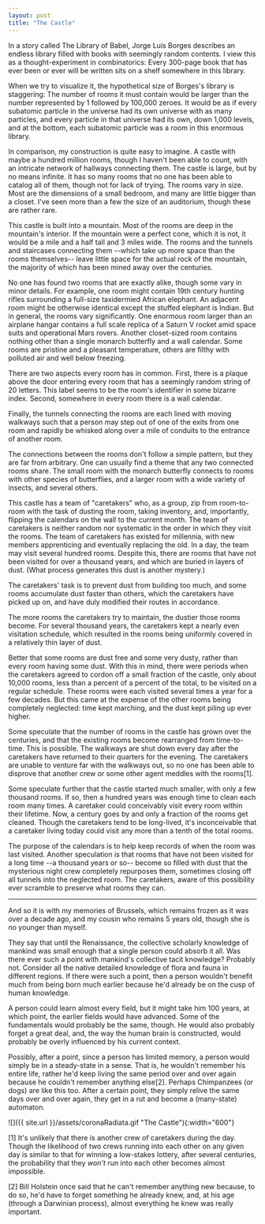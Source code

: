 ```yaml
---
layout: post
title: "The Castle"
---
```


In a story called The Library of Babel, Jorge Luis Borges describes an endless library filled
with books with seemingly random contents.  I view this as a thought-experiment in
combinatorics: Every 300-page book that has ever been or ever will be written sits on a shelf
somewhere in this library.

When we try to visualize it, the hypothetical size of Borges's library is staggering: The
number of rooms it must contain would be larger than the number represented by 1 followed by
100,000 zeroes.  It would be as if every subatomic particle in the universe had its own
universe with as many particles, and every particle in that universe had its own, down 1,000
levels, and at the bottom, each subatomic particle was a room in this enormous library.

In comparison, my construction is quite easy to imagine.  A castle with maybe a hundred million
rooms, though I haven't been able to count, with an intricate network of hallways connecting
them.  The castle is large, but by no means infinite.  It has so many rooms that no one has
been able to catalog all of them, though not for lack of trying.  The rooms vary in size.  Most
are the dimensions of a small bedroom, and many are little bigger than a closet.  I've seen
more than a few the size of an auditorium, though these are rather rare.

This castle is built into a mountain.  Most of the rooms are deep in the mountain's interior.
If the mountain were a perfect cone, which it is not, it would be a mile and a half tall and 3
miles wide.  The rooms and the tunnels and staircases connecting them --which take up more
space than the rooms themselves-- leave little space for the actual rock of the mountain, the
majority of which has been mined away over the centuries.

No one has found two rooms that are exactly alike, though some vary in minor details.  For
example, one room might contain 19th century hunting rifles surrounding a full-size taxidermied
African elephant.  An adjacent room might be otherwise identical except the stuffed elephant is
Indian.  But in general, the rooms vary significantly.  One enormous room larger than an
airplane hangar contains a full scale replica of a Saturn V rocket amid space suits and
operational Mars rovers.  Another closet-sized room contains nothing other than a single
monarch butterfly and a wall calendar.  Some rooms are pristine and a pleasant temperature,
others are filthy with polluted air and well below freezing.

There are two aspects every room has in common.  First, there is a plaque above the door
entering every room that has a seemingly random string of 20 letters.  This label seems to be
the room's identifier in some bizarre index.  Second, somewhere in every room there is a wall
calendar.

Finally, the tunnels connecting the rooms are each lined with moving walkways such that a
person may step out of one of the exits from one room and rapidly be whisked along over a mile
of conduits to the entrance of another room.

The connections between the rooms don't follow a simple pattern, but they are far from
arbitrary.  One can usually find a theme that any two connected rooms share.  The small room
with the monarch butterfly connects to rooms with other species of butterflies, and a larger
room with a wide variety of insects, and several others.

This castle has a team of "caretakers" who, as a group, zip from room-to-room with the task of
dusting the room, taking inventory, and, importantly, flipping the calendars on the wall to the
current month.  The team of caretakers is neither random nor systematic in the order in which
they visit the rooms.  The team of caretakers has existed for millennia, with new members
apprenticing and eventually replacing the old.  In a day, the team may visit several hundred
rooms.  Despite this, there are rooms that have not been visited for over a thousand years, and
which are buried in layers of dust.  (What process generates this dust is another mystery.)

The caretakers' task is to prevent dust from building too much, and some rooms accumulate dust
faster than others, which the caretakers have picked up on, and have duly modified their routes
in accordance.

The more rooms the caretakers try to maintain, the dustier those rooms become.  For several
thousand years, the caretakers kept a nearly even visitation schedule, which resulted in the
rooms being uniformly covered in a relatively thin layer of dust.

Better that some rooms are dust free and some very dusty, rather than every room having some
dust.  With this in mind, there were periods when the caretakers agreed to cordon off a small
fraction of the castle, only about 10,000 rooms, less than a percent of a percent of the total,
to be visited on a regular schedule.  These rooms were each visited several times a year for a
few decades.  But this came at the expense of the other rooms being completely neglected: time
kept marching, and the dust kept piling up ever higher.

Some speculate that the number of rooms in the castle has grown over the centuries, and that
the existing rooms become rearranged from time-to-time.  This is possible.  The walkways are
shut down every day after the caretakers have returned to their quarters for the evening.  The
caretakers are unable to venture far with the walkways out, so no one has been able to disprove
that another crew or some other agent meddles with the rooms[1].

Some speculate further that the castle started much smaller, with only a few thousand rooms.
If so, then a hundred years was enough time to clean each room many times.  A caretaker could
conceivably visit every room within their lifetime.  Now, a century goes by and only a fraction
of the rooms get cleaned.  Though the caretakers tend to be long-lived, it's inconceivable that
a caretaker living today could visit any more than a tenth of the total rooms.

The purpose of the calendars is to help keep records of when the room was last visited.
Another speculation is that rooms that have not been visited for a long time --a thousand years
or so-- become so filled with dust that the mysterious night crew completely repurposes them,
sometimes closing off all tunnels into the neglected room.  The caretakers, aware of this
possibility ever scramble to preserve what rooms they can.

***

And so it is with my memories of Brussels, which remains frozen as it was over a decade ago,
and my cousin who remains 5 years old, though she is no younger than myself.

They say that until the Renaissance, the collective scholarly knowledge of mankind was small
enough that a single person could absorb it all.  Was there ever such a point with mankind's
collective tacit knowledge?  Probably not.  Consider all the native detailed knowledge of flora
and fauna in different regions.  If there were such a point, then a person wouldn't benefit
much from being born much earlier because he'd already be on the cusp of human knowledge.

A person could learn almost every field, but it might take him 100 years, at which point, the
earlier fields would have advanced.  Some of the fundamentals would probably be the same,
though.  He would also probably forget a great deal, and, the way the human brain is
constructed, would probably be overly influenced by his current context.

Possibly, after a point, since a person has limited memory, a person would simply be in a
steady-state in a sense.  That is, he wouldn't remember his entire life, rather he'd keep
living the same period over and over again because he couldn't remember anything else[2].  Perhaps
Chimpanzees (or dogs) are like this too.  After a certain point, they simply relive the same
days over and over again, they get in a rut and become a (many-state) automaton.

![]({{ site.url }}/assets/coronaRadiata.gif "The Castle"){:width="600"}

<!-- <img src="{{ site.url }}/assets/coronaRadiata.gif" title="The Castle" width="400"/> -->

[1] It's unlikely that there is another crew of caretakers during the day.  Though the likelihood
of two crews running into each other on any given day is similar to that for winning a
low-stakes lottery, after several centuries, the probability that they *won't* run into each
other becomes almost impossible.

[2] Bill Holstein once said that he can't remember anything new because, to do so, he'd have to
forget something he already knew, and, at his age (through a Darwinian process), almost
everything he knew was really important.
